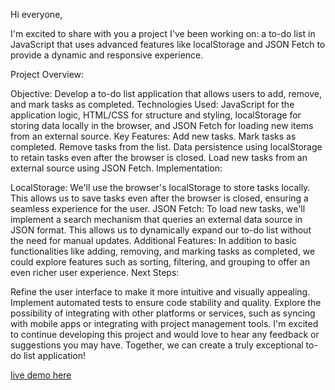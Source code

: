 Hi everyone,

I'm excited to share with you a project I've been working on: a to-do list in JavaScript that uses advanced features like localStorage and JSON Fetch to provide a dynamic and responsive experience.

Project Overview:

Objective: Develop a to-do list application that allows users to add, remove, and mark tasks as completed.
Technologies Used: JavaScript for the application logic, HTML/CSS for structure and styling, localStorage for storing data locally in the browser, and JSON Fetch for loading new items from an external source.
Key Features:
Add new tasks.
Mark tasks as completed.
Remove tasks from the list.
Data persistence using localStorage to retain tasks even after the browser is closed.
Load new tasks from an external source using JSON Fetch.
Implementation:

LocalStorage: We'll use the browser's localStorage to store tasks locally. This allows us to save tasks even after the browser is closed, ensuring a seamless experience for the user.
JSON Fetch: To load new tasks, we'll implement a search mechanism that queries an external data source in JSON format. This allows us to dynamically expand our to-do list without the need for manual updates.
Additional Features: In addition to basic functionalities like adding, removing, and marking tasks as completed, we could explore features such as sorting, filtering, and grouping to offer an even richer user experience.
Next Steps:

Refine the user interface to make it more intuitive and visually appealing.
Implement automated tests to ensure code stability and quality.
Explore the possibility of integrating with other platforms or services, such as syncing with mobile apps or integrating with project management tools.
I'm excited to continue developing this project and would love to hear any feedback or suggestions you may have. Together, we can create a truly exceptional to-do list application!

[live demo here](https://travel-backpack-with-local-storage.vercel.app/)

